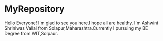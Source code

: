 # MyRepository
Hello Everyone!
  I'm glad to see you here.I hope all are healthy.
  I'm Ashwini Shriniwas Vallal from Solapur,Maharashtra.Currently I pursuing my BE Degree from WIT,Solpaur.
